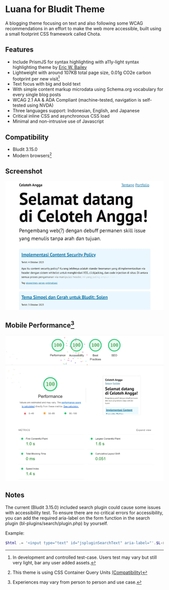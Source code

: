 # Luana for Bludit Theme

A blogging theme focusing on text and also following some WCAG recommendations in an effort to make the web more accessible, built using a small footprint CSS framework called Chota.

## Features

- Include PrismJS for syntax highlighting with a11y-light syntax highlighting theme by [Eric W. Bailey](https://github.com/ericwbailey/a11y-syntax-highlighting)
- Lightweight with around 107KB total page size, 0.01g CO2e carbon footprint per new visit[^1]
- Text focus with big and bold text
- With simple content markup microdata using Schema.org vocabulary for every single blog posts
- WCAG 2.1 AA & ADA Compliant (machine-tested, navigation is self-tested using NVDA)
- Three languages support: Indonesian, English, and Japanese
- Critical inline CSS and asynchronous CSS load
- Minimal and non-intrusive use of Javascript

## Compatibility

- Bludit 3.15.0
- Modern browsers[^2]

## Screenshot

![Luana theme for bludit screenshot showing its main page with several articles listed and a sidebar](luanascreenshot.webp)

## Mobile Performance[^3]

![Luana theme performance on PageSpeed for mobile mode showing all 100 for Performance, Accessibility, Best Practice, and SEO](luanapagespeed.webp)

## Notes
The current (Bludit 3.15.0) included search plugin could cause some issues with accessibility test. To ensure there are no critical errors for accessibility, you can add the required aria-label on the form function in the search plugin (bl-plugins/search/plugin.php) by yourself.

Example:

```php
$html .= '<input type="text" id="jspluginSearchText" aria-label="'.$L->get('Search').'" /> ';
```

[^1]: In development and controlled test-case. Users test may vary but still very light, bar any user added assets.
[^2]: This theme is using CSS Container Query Units [(Compatibility)](https://caniuse.com/css-container-query-units)
[^3]: Experiences may vary from person to person and use case.